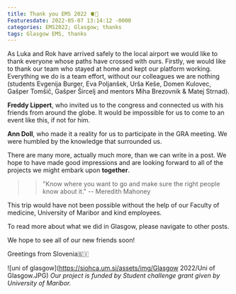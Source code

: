 ```yaml
---
title: Thank you EMS 2022 🫀💐
Featuresdate: 2022-05-07 13:14:12 -0000
categories: EMS2022; Glasgow; thanks
tags: Glasgow EMS, thanks
---
```

As Luka and Rok have arrived safely to the local airport we would like to thank everyone whose paths have crossed with ours. Firstly, we would like to thank our team who stayed at home and kept our platform working. Everything we do is a team effort, without our colleagues we are nothing (students Evgenija Burger, Eva Poljanšek, Urša Keše, Domen Kulovec, Gašper Tomšič, Gašper Šircelj and mentors Miha Brezovnik & Matej Strnad).

**Freddy Lippert**, who invited us to the congress and connected us with his friends from around the globe. It would be impossible for us to come to an event like this, if not for him.

**Ann Doll**, who made it a reality for us to participate in the GRA meeting. We were humbled by the knowledge that surrounded us.

There are many more, actually much more, than we can write in a post. We hope to have made good impressions and are looking forward to all of the projects we might embark upon **together**.

>> "Know where you want to go and make sure the right people know about it."
>> -- Meredith Mahoney

This trip would have not been possible without the help of our Faculty of medicine, University of Maribor and kind employees.

To read more about what we did in Glasgow, please navigate to other posts.

We hope to see all of our new friends soon!

Greetings from Slovenia🇸🇮

![uni of glasgow](https://siohca.um.si/assets/img/Glasgow 2022/Uni of Glasgow.JPG)
*Our project is funded by Student challenge grant given by University of Maribor.*


